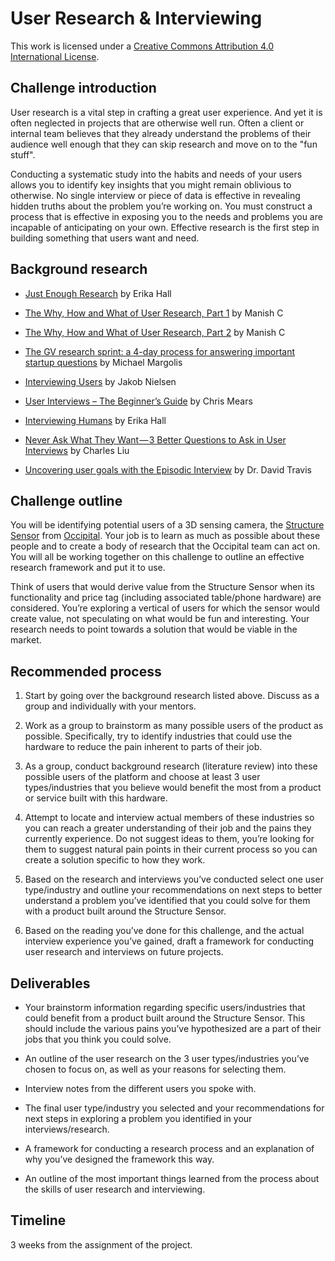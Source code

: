 # User Research & Interviewing

This work is licensed under a [Creative Commons Attribution 4.0 International License](http://creativecommons.org/licenses/by/4.0/).

## Challenge introduction

User research is a vital step in crafting a great user experience. And yet it is often neglected in projects that are otherwise well run. Often a client or internal team believes that they already understand the problems of their audience well enough that they can skip research and move on to the "fun stuff".

Conducting a systematic study into the habits and needs of your users allows you to identify key insights that you might remain oblivious to otherwise. No single interview or piece of data is effective in revealing hidden truths about the problem you’re working on. You must construct a process that is effective in exposing you to the needs and problems you are incapable of anticipating on your own. Effective research is the first step in building something that users want and need.

## Background research

* [Just Enough Research](https://abookapart.com/products/just-enough-research) by Erika Hall

* [The Why, How and What of User Research, Part 1](http://www.multunus.com/blog/2014/09/why-how-and-what-of-ux-research-part-1/) by Manish C

* [The Why, How and What of User Research, Part 2](http://www.multunus.com/blog/2014/09/the-why-how-and-what-of-ux-research-part-2/) by Manish C

* [The GV research sprint: a 4-day process for answering important startup questions](https://library.gv.com/the-gv-research-sprint-a-4-day-process-for-answering-important-startup-questions-97279b532b25#.rjitoqv01) by Michael Margolis

* [Interviewing Users](http://www.nngroup.com/articles/interviewing-users/) by Jakob Nielsen

* [User Interviews – The Beginner’s Guide](http://theuxreview.co.uk/user-interviews-the-beginners-guide/) by Chris Mears

* [Interviewing Humans](http://alistapart.com/article/interviewing-humans) by Erika Hall

* [Never Ask What They Want — 3 Better Questions to Ask in User Interviews](https://medium.com/user-research/never-ask-what-they-want-3-better-questions-to-ask-in-user-interviews-aeddd2a2101e#.1m45jk5qs) by Charles Liu

* [Uncovering user goals with the Episodic Interview](http://userfocus.co.uk/articles/uncovering-user-goals-with-the-episodic-interview.html) by Dr. David Travis

## Challenge outline

You will be identifying potential users of a 3D sensing camera, the [Structure Sensor](http://structure.io/) from [Occipital](http://occipital.com/). Your job is to learn as much as possible about these people and to create a body of research that the Occipital team can act on. You will all be working together on this challenge to outline an effective research framework and put it to use.

Think of users that would derive value from the Structure Sensor when its functionality and price tag (including associated table/phone hardware) are considered. You’re exploring a vertical of users for which the sensor would create value, not speculating on what would be fun and interesting. Your research needs to point towards a solution that would be viable in the market.

## Recommended process

1. Start by going over the background research listed above. Discuss as a group and individually with your mentors.

2. Work as a group to brainstorm as many possible users of the product as possible. Specifically, try to identify industries that could use the hardware to reduce the pain inherent to parts of their job.

3. As a group, conduct background research (literature review) into these possible users of the platform and choose at least 3 user types/industries that you believe would benefit the most from a product or service built with this hardware.

4. Attempt to locate and interview actual members of these industries so you can reach a greater understanding of their job and the pains they currently experience. Do not suggest ideas to them, you’re looking for them to suggest natural pain points in their current process so you can create a solution specific to how they work.

5. Based on the research and interviews you’ve conducted select one user type/industry and outline your recommendations on next steps to better understand a problem you’ve identified that you could solve for them with a product built around the Structure Sensor.

6. Based on the reading you’ve done for this challenge, and the actual interview experience you’ve gained, draft a framework for conducting user research and interviews on future projects.

## Deliverables

* Your brainstorm information regarding specific users/industries that could benefit from a product built around the Structure Sensor. This should include the various pains you’ve hypothesized are a part of their jobs that you think you could solve.

* An outline of the user research on the 3 user types/industries you’ve chosen to focus on, as well as your reasons for selecting them.

* Interview notes from the different users you spoke with.

* The final user type/industry you selected and your recommendations for next steps in exploring a problem you identified in your interviews/research.

* A framework for conducting a research process and an explanation of why you’ve designed the framework this way.

* An outline of the most important things learned from the process about the skills of user research and interviewing.

## Timeline

3 weeks from the assignment of the project.

